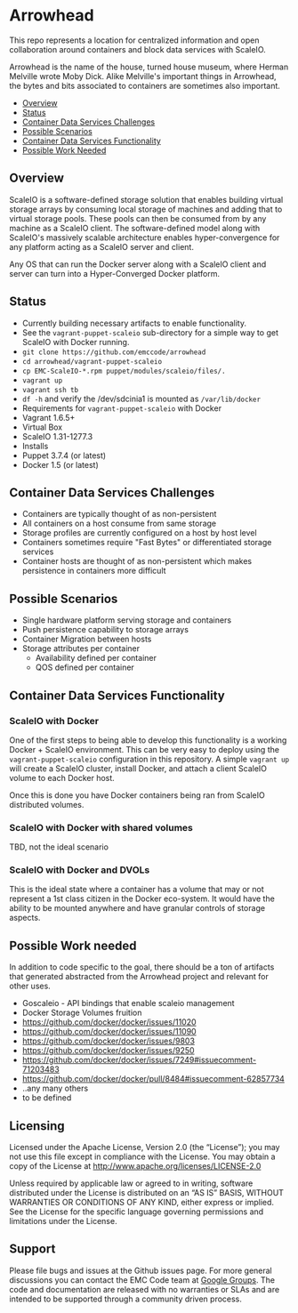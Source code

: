 # Arrowhead
This repo represents a location for centralized information and open collaboration around containers and block data services with ScaleIO.

Arrowhead is the name of the house, turned house museum, where Herman Melville wrote Moby Dick.  Alike Melville's important things in Arrowhead, the bytes and bits associated to containers are sometimes also important.

- [Overview](#overview)
- [Status](#status)
- [Container Data Services Challenges](#challenges)
- [Possible Scenarios](#scenarios)
- [Container Data Services Functionality](#scaleiowithdocker)
- [Possible Work Needed](#workneeded)

## <a id="overview">Overview</a>
ScaleIO is a software-defined storage solution that enables building virtual storage arrays by consuming local storage of machines and adding that to virtual storage pools.  These pools can then be consumed from by any machine as a ScaleIO client.  The software-defined model along with ScaleIO's massively scalable architecture enables hyper-convergence for any platform acting as a ScaleIO server and client.

Any OS that can run the Docker server along with a ScaleIO client and server can turn into a Hyper-Converged Docker platform.

## <a id="status">Status</a>
- Currently building necessary artifacts to enable functionality.  
- See the ```vagrant-puppet-scaleio``` sub-directory for a simple way to get ScaleIO with Docker running.
 - ```git clone https://github.com/emccode/arrowhead```
 - ```cd arrowhead/vagrant-puppet-scaleio```
 - ```cp EMC-ScaleIO-*.rpm puppet/modules/scaleio/files/.```
 - ```vagrant up```
 - ```vagrant ssh tb```
 - ```df -h``` and verify the /dev/sdcinia1 is mounted as ```/var/lib/docker```
- Requirements for ```vagrant-puppet-scaleio``` with Docker
 - Vagrant 1.6.5+
 - Virtual Box
 - ScaleIO 1.31-1277.3
- Installs
 - Puppet 3.7.4 (or latest)
 - Docker 1.5 (or latest)



## <a id="challenges">Container Data Services Challenges</a>
- Containers are typically thought of as non-persistent
- All containers on a host consume from same storage
- Storage profiles are currently configured on a host by host level
- Containers sometimes require "Fast Bytes" or differentiated storage services
- Container hosts are thought of as non-persistent which makes persistence in containers more difficult

## <a id="scenarios">Possible Scenarios</a>
- Single hardware platform serving storage and containers
- Push persistence capability to storage arrays
- Container Migration between hosts
- Storage attributes per container
  - Availability defined per container
  - QOS defined per container

## <a id="scaleiowithdocker">Container Data Services Functionality</a>
### ScaleIO with Docker
One of the first steps to being able to develop this functionality is a working Docker + ScaleIO environment.  This can be very easy to deploy using the ```vagrant-puppet-scaleio``` configuration in this repository.  A simple ```vagrant up``` will create a ScaleIO cluster, install Docker, and attach a client ScaleIO volume to each Docker host.  

Once this is done you have Docker containers being ran from ScaleIO distributed volumes.

### ScaleIO with Docker with shared volumes
TBD, not the ideal scenario

### ScaleIO with Docker and DVOLs
This is the ideal state where a container has a volume that may or not represent a 1st class citizen in the Docker eco-system.  It would have the ability to be mounted anywhere and have granular controls of storage aspects.



## <a id="workneeded">Possible Work needed</a>
In addition to code specific to the goal, there should be a ton of artifacts that generated abstracted from the Arrowhead project and relevant for other uses.

- Goscaleio - API bindings that enable scaleio management
- Docker Storage Volumes fruition
 - https://github.com/docker/docker/issues/11020
 - https://github.com/docker/docker/issues/11090
 - https://github.com/docker/docker/issues/9803
 - https://github.com/docker/docker/issues/9250
 - https://github.com/docker/docker/issues/7249#issuecomment-71203483
 - https://github.com/docker/docker/pull/8484#issuecomment-62857734
 - ..any many others
- to be defined


Licensing
---------
Licensed under the Apache License, Version 2.0 (the “License”); you may not use this file except in compliance with the License. You may obtain a copy of the License at <http://www.apache.org/licenses/LICENSE-2.0>

Unless required by applicable law or agreed to in writing, software distributed under the License is distributed on an “AS IS” BASIS, WITHOUT WARRANTIES OR CONDITIONS OF ANY KIND, either express or implied. See the License for the specific language governing permissions and limitations under the License.

Support
-------
Please file bugs and issues at the Github issues page. For more general discussions you can contact the EMC Code team at <a href="https://groups.google.com/forum/#!forum/emccode-users">Google Groups</a>. The code and documentation are released with no warranties or SLAs and are intended to be supported through a community driven process.
